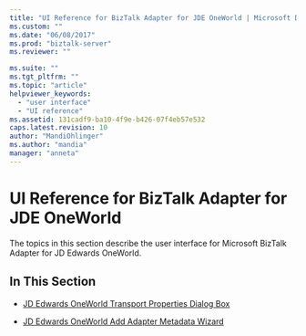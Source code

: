 ```yaml
---
title: "UI Reference for BizTalk Adapter for JDE OneWorld | Microsoft Docs"
ms.custom: ""
ms.date: "06/08/2017"
ms.prod: "biztalk-server"
ms.reviewer: ""

ms.suite: ""
ms.tgt_pltfrm: ""
ms.topic: "article"
helpviewer_keywords: 
  - "user interface"
  - "UI reference"
ms.assetid: 131cadf9-ba10-4f9e-b426-07f4eb57e532
caps.latest.revision: 10
author: "MandiOhlinger"
ms.author: "mandia"
manager: "anneta"
---
```

# UI Reference for BizTalk Adapter for JDE OneWorld
The topics in this section describe the user interface for Microsoft BizTalk Adapter for JD Edwards OneWorld.  
  
## In This Section  
  
-   [JD Edwards OneWorld Transport Properties Dialog Box](../core/jd-edwards-oneworld-transport-properties-dialog-box.md)  
  
-   [JD Edwards OneWorld Add Adapter Metadata Wizard](../core/jd-edwards-oneworld-add-adapter-metadata-wizard.md)